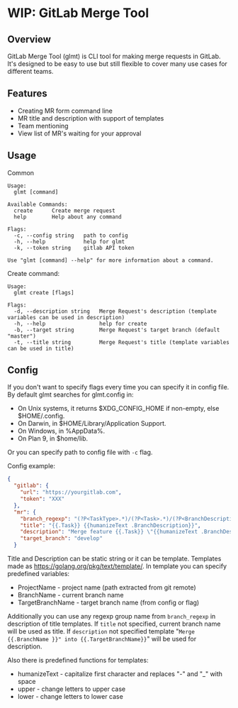 # WIP: GitLab Merge Tool

## Overview
GitLab Merge Tool (glmt) is CLI tool for making merge requests in GitLab. It's designed to be easy to use but still flexible to cover many use cases for different teams.

## Features
* Creating MR form command line
* MR title and description with support of templates
* Team mentioning
* View list of MR's waiting for your approval

## Usage

Common
```
Usage:
  glmt [command]

Available Commands:
  create      Create merge request
  help        Help about any command

Flags:
  -c, --config string   path to config
  -h, --help            help for glmt
  -k, --token string    gitlab API token

Use "glmt [command] --help" for more information about a command.
```

Create command:
```
Usage:
  glmt create [flags]

Flags:
  -d, --description string   Merge Request's description (template variables can be used in description)
  -h, --help                 help for create
  -b, --target string        Merge Request's target branch (default "master")
  -t, --title string         Merge Request's title (template variables can be used in title)
```

## Config

If you don't want to specify flags every time you can specify it in config file. By default glmt searches for glmt.config in:
* On Unix systems, it returns $XDG_CONFIG_HOME if non-empty, else $HOME/.config.
* On Darwin, in $HOME/Library/Application Support.
* On Windows, in %AppData%.
* On Plan 9, in $home/lib.

Or you can specify path to config file with `-c` flag.

Config example:
```json
{
  "gitlab": {
  	"url": "https://yourgitlab.com",
  	"token": "XXX"
  },
  "mr": {
    "branch_regexp": "(?P<TaskType>.*)/(?P<Task>.*)/(?P<BranchDescription>.*)",
    "title": "{{.Task}} {{humanizeText .BranchDescription}}",
    "description": "Merge feature {{.Task}} \"{{humanizeText .BranchDescription}}\" into {{.TargetBranchName}}",
    "target_branch": "develop"
  }

```

Title and Description can be static string or it can be template. Templates made as https://golang.org/pkg/text/template/. In template you can specify predefined variables:
* ProjectName - project name (path extracted from git remote)
* BranchName - current branch name
* TargetBranchName - target branch name (from config or flag)

Additionally you can use any regexp group name from `branch_regexp` in description of title templates. If `title` not specified, current branch name will be used as title. If `description` not specified template "`Merge {{.BranchName }}" into {{.TargetBranchName}}`" will be used for description.

Also there is predefined functions for templates:
* humanizeText - capitalize first character and replaces "-" and "_" with space
* upper - change letters to upper case
* lower - change letters to lower case
